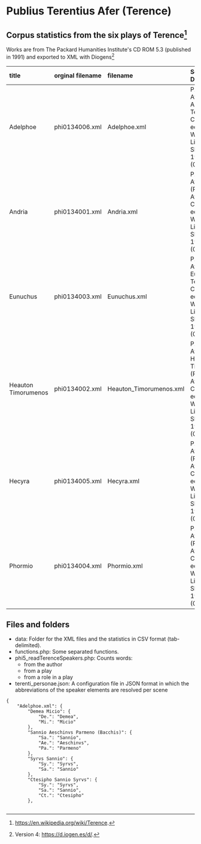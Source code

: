 # Publius Terentius Afer (Terence)
## Corpus statistics from the six plays of Terence[^1]

Works are from The Packard Humanities Institute's CD ROM 5.3 (published in 1991) and exported to XML with Diogens[^2] 

| title | orginal filename  | filename | Source Description |
| :--- | :--- | :--- | :--- |
| Adelphoe | phi0134006.xml | Adelphoe.xml | P. Terentius Afer. Adelphoe (P. Terenti Afri Comoediae, ed. R. Kauer; W. M. Lindsay; O. Skutsch, 1958).  (0134: 006) |
| Andria | phi0134001.xml | Andria.xml | P. Terentius Afer. Andria (P. Terenti Afri Comoediae, ed. R. Kauer; W. M. Lindsay; O. Skutsch, 1958).  (0134: 001) |
| Eunuchus | phi0134003.xml | Eunuchus.xml | P. Terentius Afer. Eunuchus (P. Terenti Afri Comoediae, ed. R. Kauer; W. M. Lindsay; O. Skutsch, 1958).  (0134: 003) |
| Heauton Timorumenos | phi0134002.xml | Heauton_Timorumenos.xml | P. Terentius Afer. Heauton Timorumenos (P. Terenti Afri Comoediae, ed. R. Kauer; W. M. Lindsay; O. Skutsch, 1958).  (0134: 002) |
| Hecyra | phi0134005.xml | Hecyra.xml | P. Terentius Afer. Hecyra (P. Terenti Afri Comoediae, ed. R. Kauer; W. M. Lindsay; O. Skutsch, 1958).  (0134: 005) |
| Phormio | phi0134004.xml | Phormio.xml | P. Terentius Afer. Phormio (P. Terenti Afri Comoediae, ed. R. Kauer; W. M. Lindsay; O. Skutsch, 1958).  (0134: 004) |

## Files and folders
- data: Folder for the XML files and the statistics in CSV format (tab-delimited).
- functions.php: Some separated functions.
- phi5_readTerenceSpeakers.php: Counts words:
  - from the author
  - from a play
  - from a role in a play
- terenti_personae.json: A configuration file in JSON format in which the abbreviations of the speaker elements are resolved per scene
```
{
	"Adelphoe.xml": {
		"Demea Micio": {
			"De.": "Demea",
			"Mi.": "Micio"
		},
		"Sannio Aeschinvs Parmeno (Bacchis)": {
			"Sa.": "Sannio",
			"Ae.": "Aeschinvs",
			"Pa.": "Parmeno"
		},
		"Syrvs Sannio": {
			"Sy.": "Syrvs",
			"Sa.": "Sannio"
		},
		"Ctesipho Sannio Syrvs": {
			"Sy.": "Syrvs",
			"Sa.": "Sannio",
			"Ct.": "Ctesipho"
		},
    
```

[^1]: https://en.wikipedia.org/wiki/Terence.
[^2]: Version 4: https://d.iogen.es/d/.
